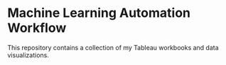 # Machine Learning Automation Workflow
This repository contains a collection of my Tableau workbooks and data visualizations.
